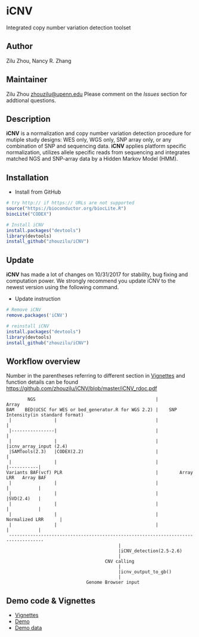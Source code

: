 # iCNV
Integrated copy number variation detection toolset

## Author
Zilu Zhou, Nancy R. Zhang

## Maintainer
Zilu Zhou <zhouzilu@upenn.edu>
Please comment on the *Issues* section for addtional questions.

## Description
**iCNV** is a normalization and copy number variation detection procedure for mutiple study designs: WES only, WGS only, SNP array only, or any combination of SNP and sequencing data. **iCNV** applies platform specific normalization, utilizes allele specific reads from sequencing and integrates matched NGS and SNP-array data by a Hidden Markov Model (HMM).

## Installation
* Install from GitHub
```r
# try http:// if https:// URLs are not supported
source("https://bioconductor.org/biocLite.R")
biocLite("CODEX")

# Install iCNV
install.packages("devtools")
library(devtools)
install_github("zhouzilu/iCNV")
```

## Update
**iCNV** has made a lot of changes on 10/31/2017 for stability, bug fixing and computation power. We strongly recommend you update iCNV to the newest version using the following command.
* Update instruction
```r
# Remove iCNV
remove.packages('iCNV')

# reinstall iCNV
install.packages("devtools")
library(devtools)
install_github("zhouzilu/iCNV")
```

## Workflow overview
Number in the parentheses referring to different section in [Vignettes](https://github.com/zhouzilu/iCNV/blob/master/package/vignettes/iCNV-vignette.Rmd) and function details can be found https://github.com/zhouzilu/iCNV/blob/master/iCNV_rdoc.pdf
```
        NGS                                             |           Array
BAM    BED(UCSC for WES or bed_generator.R for WGS 2.2) |    SNP Intensity(in standard format)
 |                |                                     |             |
 |----------------|                                     |             |
 |                |                                     |             |icnv_array_input (2.4)
 |SAMTools(2.3)   |CODEX(2.2)                           |             |
 |                |                                     |             |-----------|
Variants BAF(vcf) PLR                                   |        Array LRR   Array BAF
 |                |                                     |             |           |
 |                |                                     |             |SVD(2.4)   |
 |                |                                     |             |           |
 |                |                                     |     Normalized LRR      |
 |                |                                     |             |           |
 -----------------------------------------------------------------------------------
                                          |
                                          |iCNV_detection(2.5-2.6)
                                          |
                                     CNV calling
                                          |
                                          |icnv_output_to_gb()
                                          |
                              Genome Browser input
```
## Demo code & Vignettes
* [Vignettes](https://github.com/zhouzilu/iCNV/blob/master/package/vignettes/iCNV-vignette.Rmd)
* [Demo](https://github.com/zhouzilu/iCNV/tree/master/demo)
* [Demo data](https://github.com/zhouzilu/iCNV/tree/master/demo.zip)
